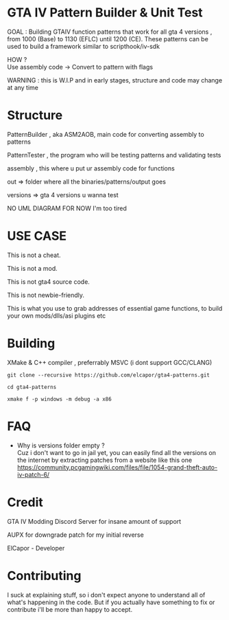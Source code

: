 # GTA IV Pattern Builder & Unit Test

GOAL : Building GTAIV function patterns that work for all gta 4 versions , from 1000 (Base) to 1130 (EFLC) until 1200 (CE). These patterns can be used to build a framework similar to scripthook/iv-sdk

HOW ? <br>
Use assembly code ->  Convert to pattern with flags

WARNING : this is W.I.P and in early stages, structure and code may change at any time

# Structure
PatternBuilder , aka ASM2AOB, main code for converting assembly to patterns

PatternTester , the program who will be testing patterns and validating tests

assembly , this where u put ur assembly code for functions

out => folder where all the binaries/patterns/output goes

versions => gta 4 versions u wanna test

NO UML DIAGRAM FOR NOW I'm too tired

# USE CASE

This is not a cheat.

This is not a mod.

This is not gta4 source code.

This is not newbie-friendly.

This is what you use to grab addresses of essential game functions, to build your own mods/dlls/asi plugins etc

# Building
XMake & C++ compiler , preferrably MSVC (i dont support GCC/CLANG)

```
git clone --recursive https://github.com/elcapor/gta4-patterns.git

cd gta4-patterns

xmake f -p windows -m debug -a x86
```

# FAQ
- Why is versions folder empty ?
    <br>Cuz i don't want to go in jail yet, you can easily find all the versions on the internet by extracting patches from a website like this one https://community.pcgamingwiki.com/files/file/1054-grand-theft-auto-iv-patch-6/

# Credit

GTA IV Modding Discord Server for insane amount of support

AUPX for downgrade patch for my initial reverse

ElCapor - Developer

# Contributing
I suck at explaining stuff, so i don't expect anyone to understand all of what's happening in the code. But if you actually have something to fix or contribute i'll be more than happy to accept.
